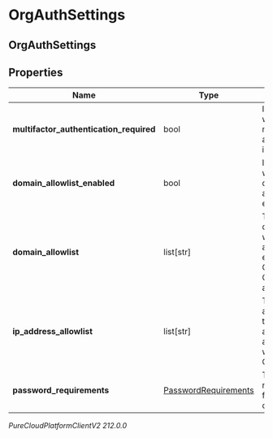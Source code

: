 # OrgAuthSettings

## OrgAuthSettings

## Properties

|Name | Type | Description | Notes|
|------------ | ------------- | ------------- | -------------|
| **multifactor_authentication_required** | bool | Indicates whether multi-factor authentication is required. | [optional] |
| **domain_allowlist_enabled** | bool | Indicates whether the domain allowlist is enabled. | [optional] |
| **domain_allowlist** | list[str] | The list of domains that will be allowed to embed Genesys Cloud applications. | [optional] |
| **ip_address_allowlist** | list[str] | The list of IP addresses that will be allowed to authenticate with Genesys Cloud. | [optional] |
| **password_requirements** | [PasswordRequirements](PasswordRequirements) | The password requirements for the organization. | [optional] |



_PureCloudPlatformClientV2 212.0.0_
